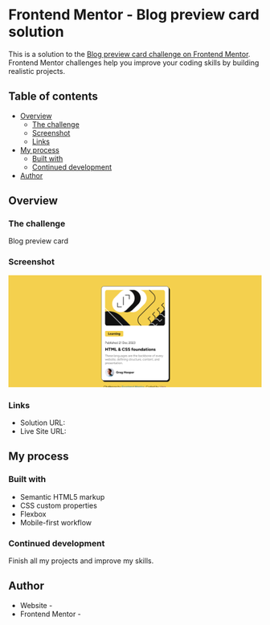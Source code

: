 # Frontend Mentor - Blog preview card solution

This is a solution to the [Blog preview card challenge on Frontend Mentor](https://www.frontendmentor.io/challenges/blog-preview-card-ckPaj01IcS). Frontend Mentor challenges help you improve your coding skills by building realistic projects.

## Table of contents

- [Overview](#overview)
  - [The challenge](#the-challenge)
  - [Screenshot](#screenshot)
  - [Links](#links)
- [My process](#my-process)
  - [Built with](#built-with)
  - [Continued development](#continued-development)
- [Author](#author)

## Overview

### The challenge

Blog preview card

### Screenshot

![](images/Firefox_Screenshot_2024-02-01T21-22-59.527Z.png)

### Links

- Solution URL: [](https://github.com/verakissyou17/Blog-preview-card)
- Live Site URL: [](https://verakissyou17.github.io/Blog-preview-card/)

## My process

### Built with

- Semantic HTML5 markup
- CSS custom properties
- Flexbox
- Mobile-first workflow

### Continued development

Finish all my projects and improve my skills.

## Author

- Website - [](Vera)
- Frontend Mentor - [](https://www.frontendmentor.io/profile/verakissyou17)
